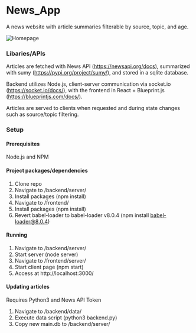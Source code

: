 # News_App
A news website with article summaries filterable by source, topic, and age.

![Homepage](https://i.imgur.com/kWr0s5v.png)

### Libaries/APIs
Articles are fetched with News API (https://newsapi.org/docs), summarized with sumy (https://pypi.org/project/sumy/), and stored 
in a sqlite database.

Backend utilizes Node.js, client-server communication via socket.io (https://socket.io/docs/), with the frontend in React + 
Blueprint.js (https://blueprintjs.com/docs/). 

Articles are served to clients when requested and during state changes such as source/topic filtering.

### Setup

#### Prerequisites

Node.js and NPM

#### Project packages/dependencies

1. Clone repo
2. Navigate to /backend/server/
3. Install packages (npm install)
4. Navigate to /frontend/
5. Install packages (npm install)
6. Revert babel-loader to babel-loader v8.0.4 (npm install babel-loader@8.0.4)

#### Running

1. Navigate to /backend/server/
2. Start server (node server)
3. Navigate to /frontend/server/
4. Start client page (npm start)
5. Access at http://localhost:3000/

#### Updating articles

Requires Python3 and News API Token

1. Navigate to /backend/data/
2. Execute data script (python3 backend.py)
3. Copy new main.db to /backend/server/

